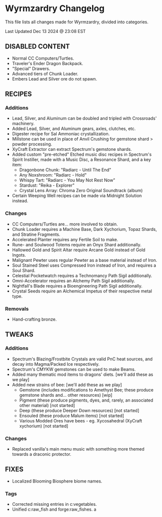 # Wyrmzardry Changelog
This file lists all changes made for Wyrmzardry, divided into categories.

Last Updated Dec 13 2024 @ 23:08 EST

## DISABLED CONTENT
- Normal CC Computers/Turtles.
- Traveler's Ender Dragon Backpack.
- "Special" Drawers.
- Advanced tiers of Chunk Loader.
- Embers Lead and Silver ore do not spawn.

## RECIPES
### Additions
- Lead, Silver, and Aluminum can be doubled and tripled with Crossroads' machinery.
- Added Lead, Silver, and Aluminum gears, axles, clutches, etc.
- Digester recipe for Sal Ammoniac crystallization.
- Millstone can be used in place of Anvil Crushing for gemstone shard > powder processing.
- XyCraft Extractor can extract Spectrum's gemstone shards.
- Added custom "pre-etched" Etched music disc recipes in Spectrum's Spirit Instiller, made with a Music Disc, a Resonance Shard, and a key item:
  - Dragonbone Chunk: "Radiarc - Until The End"
  - Any Noxshroom: "Radiarc - Hold"
  - Whispy Tart: "Radiarc - You May Not Rest Now"
  - Stardust: "Reika - Explorer"
  - Crystal Lens Array: Chroma Zero Original Soundtrack (album)
- Certain Weeping Well recipes can be made via Midnight Solution instead.
### Changes
- CC Computers/Turtles are... more involved to obtain.
- Chunk Loader requires a Machine Base, Dark Xychorium, Topaz Shards, and Stratine Fragments.
- Accelerated Planter requires any Fertile Soil to make.
- Rune- and Soulwood Totems require an Onyx Shard additionally.
- Hallowed Gold and Spirit Altar require Arcane Gold instead of Gold Ingots.
- Malignant Pewter uses regular Pewter as a base material instead of Iron.
- Soul Stained Steel uses Compressed Iron instead of Iron, and requires a Soul Shard.
- Celestial Pocketwatch requires a Technomancy Path Sigil additionally.
- Omni-Accelerator requires an Alchemy Path Sigil additionally.
- Nightfall's Blade requires a Bioengineering Path Sigil additionally.
- Crystal Seeds require an Alchemical Impetus of their respective metal type.
### Removals
- Hand-crafting bronze.

## TWEAKS
### Additions
- Spectrum's Blazing/Frostbite Crystals are valid PnC heat sources, and decay into Magma/Packed Ice respectively.
- Spectrum's CMYKW gemstones can be used to make Beams.
- Added many thematic mod items to dragons' diets. [we'll add these as we play]
- Added new strains of bee: [we'll add these as we play]
  - Gemstone (includes modifications to Amethyst Bee; these produce gemstone shards and... other resources) [wip]
  - Pigment (these produce pigments, dyes, and, rarely, an associated other material) [not started]
  - Deep (these produce Deeper Down resources) [not started]
  - Ensouled (these produce Malum items) [not started]
  - Various Modded Ores have bees - eg. Xycosahedral (XyCraft xychorium) [not started]
### Changes
- Replaced vanilla's main menu music with something more themed towards a draconic protector.

## FIXES
- Localized Blooming Biosphere biome names.
### Tags
- Corrected missing entries in c:vegetables.
- Unified c:raw_fish and forge:raw_fishes.
a

